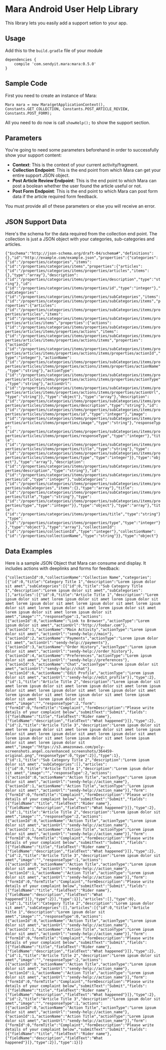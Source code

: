 # Mara Android User Help Library

This library lets you easily add a support setion to your app.

## Usage

Add this to the `build.gradle` file of your module

    dependencies {
        compile 'com.sendyit.mara:mara:0.5.0'
    }

## Sample Code

First you need to create an instance of Mara:

    Mara mara = new Mara(getApplicationContext(), Constants.GET_COLLECTION, Constants.POST_ARTICLE_REVIEW, Constants.POST_FORM);

All you need to do now is call `showHelp();` to show the support section.

## Parameters

You're going to need some parameters beforehand in order to successfully show your support content:

+ **Context**: This is the context of your current activity/fragment.
+ **Collection Endpoint**: This is the end point from which Mara can get your entire support JSON object.
+ **Post Article Review Endpoint**: This is the end point to which Mara can post a boolean whether the user found the article useful or not.
+ **Post Form Endpoint**: This is the end point to which Mara can post form data if the article required form feedback.

You must provide all of these parameters or else you will receive an error.

## JSON Support Data

Here's the schema for the data required from the collection end point. The collection is just a JSON object with your categories, sub-categories and articles.

`{"$schema":"http://json-schema.org/draft-04/schema#","definitions":{},"id":"http://example.com/example.json","properties":{"categories":{"id":"/properties/categories","items":{"id":"/properties/categories/items","properties":{"articles":{"id":"/properties/categories/items/properties/articles","items":{},"type":"array"},"description":{"id":"/properties/categories/items/properties/description","type":"string"},"id":{"id":"/properties/categories/items/properties/id","type":"integer"},"subCategories":{"id":"/properties/categories/items/properties/subCategories","items":{"id":"/properties/categories/items/properties/subCategories/items","properties":{"articles":{"id":"/properties/categories/items/properties/subCategories/items/properties/articles","items":{"id":"/properties/categories/items/properties/subCategories/items/properties/articles/items","properties":{"actions":{"id":"/properties/categories/items/properties/subCategories/items/properties/articles/items/properties/actions","items":{"id":"/properties/categories/items/properties/subCategories/items/properties/articles/items/properties/actions/items","properties":{"actionId":{"id":"/properties/categories/items/properties/subCategories/items/properties/articles/items/properties/actions/items/properties/actionId","type":"integer"},"actionName":{"id":"/properties/categories/items/properties/subCategories/items/properties/articles/items/properties/actions/items/properties/actionName","type":"string"},"actionType":{"id":"/properties/categories/items/properties/subCategories/items/properties/articles/items/properties/actions/items/properties/actionType","type":"string"},"actionUrl":{"id":"/properties/categories/items/properties/subCategories/items/properties/articles/items/properties/actions/items/properties/actionUrl","type":"string"}},"type":"object"},"type":"array"},"description":{"id":"/properties/categories/items/properties/subCategories/items/properties/articles/items/properties/description","type":"string"},"id":{"id":"/properties/categories/items/properties/subCategories/items/properties/articles/items/properties/id","type":"integer"},"image":{"id":"/properties/categories/items/properties/subCategories/items/properties/articles/items/properties/image","type":"string"},"responseType":{"id":"/properties/categories/items/properties/subCategories/items/properties/articles/items/properties/responseType","type":"integer"},"title":{"id":"/properties/categories/items/properties/subCategories/items/properties/articles/items/properties/title","type":"string"},"type":{"id":"/properties/categories/items/properties/subCategories/items/properties/articles/items/properties/type","type":"integer"}},"type":"object"},"type":"array"},"description":{"id":"/properties/categories/items/properties/subCategories/items/properties/description","type":"string"},"id":{"id":"/properties/categories/items/properties/subCategories/items/properties/id","type":"integer"},"subCategories":{"id":"/properties/categories/items/properties/subCategories/items/properties/subCategories","items":{},"type":"array"},"title":{"id":"/properties/categories/items/properties/subCategories/items/properties/title","type":"string"},"type":{"id":"/properties/categories/items/properties/subCategories/items/properties/type","type":"integer"}},"type":"object"},"type":"array"},"title":{"id":"/properties/categories/items/properties/title","type":"string"},"type":{"id":"/properties/categories/items/properties/type","type":"integer"}},"type":"object"},"type":"array"},"collectionId":{"id":"/properties/collectionId","type":"integer"},"collectionName":{"id":"/properties/collectionName","type":"string"}},"type":"object"}`

## Data Examples

Here is a sample JSON Object that Mara can consume and display. It includes actions with deeplinks and forms for feedback:

`{"collectionId":0,"collectionName":"Collection Name","categories":[{"id":0,"title":"Category Title 1","description":"Lorem ipsum dolor sit amet","subCategories":[{"id":0,"title":"Sub Category Title 1","description":"Lorem ipsum dolor sit amet","subCategories":[],"articles":[{"id":0,"title":"Article Title 1","description":"Lorem ipsum dolor sit amet lorem ipsum dolor sit amet lorem ipsum dolor sit amet lorem ipsum dolor sit amet lorem ipsum dolor sit amet lorem ipsum dolor sit amet lorem ipsum dolor sit amet lorem ipsum dolor sit amet lorem ipsum dolor sit amet lorem ipsum dolor sit amet","image":"","responseType":1,"actions":[{"actionId":0,"actionName":"Link to Browser","actionType":"Lorem ipsum dolor sit amet","actionUrl":"http://foobar.com"},{"actionId":1,"actionName":"Main Activity","actionType":"Lorem ipsum dolor sit amet","actionUrl":"sendy-help://main"},{"actionId":2,"actionName":"Payments","actionType":"Lorem ipsum dolor sit amet","actionUrl":"sendy-help://payments"},{"actionId":3,"actionName":"Order History","actionType":"Lorem ipsum dolor sit amet","actionUrl":"sendy-help://order_history"},{"actionId":4,"actionName":"Preferences","actionType":"Lorem ipsum dolor sit amet","actionUrl":"sendy-help://preferences"},{"actionId":5,"actionName":"Chat","actionType":"Lorem ipsum dolor sit amet","actionUrl":"sendy-help://chat"},{"actionId":6,"actionName":"Edit Profile","actionType":"Lorem ipsum dolor sit amet","actionUrl":"sendy-help://edit_profile"}],"type":2},{"id":1,"title":"Article Title 2","description":"Lorem ipsum dolor sit amet lorem ipsum dolor sit amet lorem ipsum dolor sit amet lorem ipsum dolor sit amet lorem ipsum dolor sit amet lorem ipsum dolor sit amet lorem ipsum dolor sit amet lorem ipsum dolor sit amet lorem ipsum dolor sit amet lorem ipsum dolor sit amet","image":"","responseType":2,"form":{"formId":0,"formTitle":"Complaint","formDescription":"Please write details of your complaint below","submitText":"Submit","fields":[{"fieldName":"title","fieldText":"Rider name"},{"fieldName":"description","fieldText":"What happened"}]},"type":2},{"id":2,"title":"Article Title 3","description":"Lorem ipsum dolor sit amet lorem ipsum dolor sit amet lorem ipsum dolor sit amet lorem ipsum dolor sit amet lorem ipsum dolor sit amet lorem ipsum dolor sit amet lorem ipsum dolor sit amet lorem ipsum dolor sit amet lorem ipsum dolor sit amet lorem ipsum dolor sit amet","image":"https://s3.amazonaws.com/poly-screenshots.angel.co/enhanced_screenshots/364459-original.png","responseType":0,"type":2}],"type":1},{"id":1,"title":"Sub Category Title 2","description":"Lorem ipsum dolor sit amet","subCategories":[],"articles":[{"id":0,"title":"Article Title 1","description":"Lorem ipsum dolor sit amet","image":"","responseType":2,"actions":[{"actionId":0,"actionName":"Action Title","actionType":"Lorem ipsum dolor sit amet","actionUrl":"sendy-help://action_name"},{"actionId":1,"actionName":"Action Title","actionType":"Lorem ipsum dolor sit amet","actionUrl":"sendy-help://action_name"}],"form":{"formId":0,"formTitle":"Complaint","formDescription":"Please write details of your complaint below","submitText":"Submit","fields":[{"fieldName":"title","fieldText":"Rider name"},{"fieldName":"description","fieldText":"What happened"}]},"type":2},{"id":1,"title":"Article Title 2","description":"Lorem ipsum dolor sit amet","image":"","responseType":2,"actions":[{"actionId":0,"actionName":"Action Title","actionType":"Lorem ipsum dolor sit amet","actionUrl":"sendy-help://action_name"},{"actionId":1,"actionName":"Action Title","actionType":"Lorem ipsum dolor sit amet","actionUrl":"sendy-help://action_name"}],"form":{"formId":0,"formTitle":"Complaint","formDescription":"Please write details of your complaint below","submitText":"Submit","fields":[{"fieldName":"title","fieldText":"Rider name"},{"fieldName":"description","fieldText":"What happened"}]},"type":2},{"id":2,"title":"Article Title 3","description":"Lorem ipsum dolor sit amet","image":"","responseType":1,"actions":[{"actionId":0,"actionName":"Action Title","actionType":"Lorem ipsum dolor sit amet","actionUrl":"sendy-help://action_name"},{"actionId":1,"actionName":"Action Title","actionType":"Lorem ipsum dolor sit amet","actionUrl":"sendy-help://action_name"}],"form":{"formId":0,"formTitle":"Complaint","formDescription":"Please write details of your complaint below","submitText":"Submit","fields":[{"fieldName":"title","fieldText":"Rider name"},{"fieldName":"description","fieldText":"What happened"}]},"type":2}],"type":1}],"articles":[],"type":0},{"id":1,"title":"Category Title 2","description":"Lorem ipsum dolor sit amet","subCategories":[],"articles":[{"id":0,"title":"Article Title 1","description":"Lorem ipsum dolor sit amet","image":"","responseType":0,"actions":[{"actionId":0,"actionName":"Action Title","actionType":"Lorem ipsum dolor sit amet","actionUrl":"sendy-help://action_name"},{"actionId":1,"actionName":"Action Title","actionType":"Lorem ipsum dolor sit amet","actionUrl":"sendy-help://action_name"}],"form":{"formId":0,"formTitle":"Complaint","formDescription":"Please write details of your complaint below","submitText":"Submit","fields":[{"fieldName":"title","fieldText":"Rider name"},{"fieldName":"description","fieldText":"What happened"}]},"type":2},{"id":1,"title":"Article Title 2","description":"Lorem ipsum dolor sit amet","image":"","responseType":2,"actions":[{"actionId":0,"actionName":"Action Title","actionType":"Lorem ipsum dolor sit amet","actionUrl":"sendy-help://action_name"},{"actionId":1,"actionName":"Action Title","actionType":"Lorem ipsum dolor sit amet","actionUrl":"sendy-help://action_name"}],"form":{"formId":0,"formTitle":"Complaint","formDescription":"Please write details of your complaint below","submitText":"Submit","fields":[{"fieldName":"title","fieldText":"Rider name"},{"fieldName":"description","fieldText":"What happened"}]},"type":2},{"id":2,"title":"Article Title 3","description":"Lorem ipsum dolor sit amet","image":"","responseType":1,"actions":[{"actionId":0,"actionName":"Action Title","actionType":"Lorem ipsum dolor sit amet","actionUrl":"sendy-help://action_name"},{"actionId":1,"actionName":"Action Title","actionType":"Lorem ipsum dolor sit amet","actionUrl":"sendy-help://action_name"}],"form":{"formId":0,"formTitle":"Complaint","formDescription":"Please write details of your complaint below","submitText":"Submit","fields":[{"fieldName":"title","fieldText":"Rider name"},{"fieldName":"description","fieldText":"What happened"}]},"type":2}],"type":1}]}`

